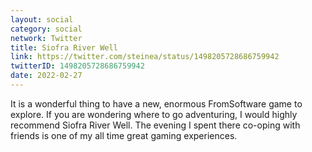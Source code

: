 ```yaml
---
layout: social
category: social
network: Twitter
title: Siofra River Well
link: https://twitter.com/steinea/status/1498205728686759942
twitterID: 1498205728686759942
date: 2022-02-27
---
```


It is a wonderful thing to have a new, enormous FromSoftware game to explore. If you are wondering where to go adventuring, I would highly recommend Siofra River Well. The evening I spent there co-oping with friends is one of my all time great gaming experiences.

